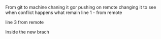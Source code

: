 From git to machine chaning it gor pushing on remote changing it to see when conflict happens what remain line 1 - from remote

line 3 from remote

Inside the new brach
